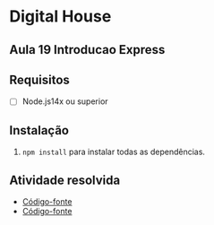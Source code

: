 # Digital House

## Aula 19 Introducao Express

## Requisitos

- [ ] Node.js14x ou superior

## Instalação

1.  `npm install` para instalar todas as dependências.

##  Atividade resolvida

- [Código-fonte](./)
- [Código-fonte](./código-fonte)
